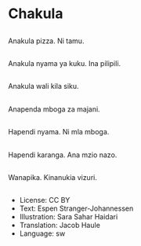# Chakula

##
Anakula pizza. Ni tamu.

##
Anakula nyama ya kuku. Ina pilipili.

##
Anakula wali kila siku.

##
Anapenda mboga za majani.

##
Hapendi nyama. Ni mla mboga.

##
Hapendi karanga. Ana mzio nazo.

##
Wanapika. Kinanukia vizuri.

##
* License: CC BY
* Text: Espen Stranger-Johannessen
* Illustration: Sara Sahar Haidari
* Translation: Jacob Haule
* Language: sw
